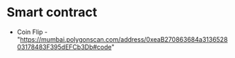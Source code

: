 # Smart contract

- Coin Flip - "https://mumbai.polygonscan.com/address/0xeaB270863684a313652803178483F395dEFCb3Db#code"
